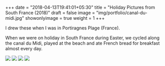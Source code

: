 +++
date = "2018-04-13T19:41:01+05:30"
title = "Holiday Pictures from South France (2018)"
draft = false
image = "img/portfolio/canal-du-midi.jpg"
showonlyimage = true
weight = 1
+++

I drew these when I was in Portiragnes Plage (France).
<!--more-->

When we were on holiday in South France during Easter, we cycled along the canal du Midi, played at the beach and ate French bread for breakfast almost every day.

![](/img/portfolio/canal-du-midi.jpg)
![](/img/portfolio/portiragnes-plage-1.jpg)
![](/img/portfolio/portiragnes-plage-2.jpg)
![](/img/portfolio/france-2018.jpg)